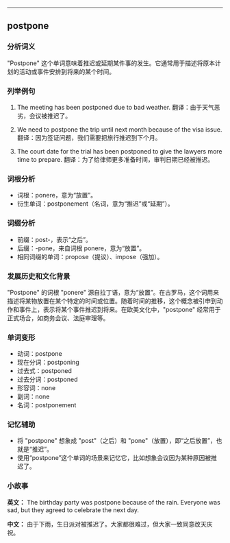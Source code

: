
---------------
## postpone
### 分析词义
"Postpone" 这个单词意味着推迟或延期某件事的发生。它通常用于描述将原本计划的活动或事件安排到将来的某个时间。

### 列举例句
1. The meeting has been postponed due to bad weather.
   翻译：由于天气恶劣，会议被推迟了。

2. We need to postpone the trip until next month because of the visa issue.
   翻译：因为签证问题，我们需要把旅行推迟到下个月。

3. The court date for the trial has been postponed to give the lawyers more time to prepare.
   翻译：为了给律师更多准备时间，审判日期已经被推迟。

### 词根分析
- 词根：ponere，意为“放置”。
- 衍生单词：postponement（名词，意为“推迟”或“延期”）。

### 词缀分析
- 前缀：post-，表示“之后”。
- 后缀：-pone，来自词根 ponere，意为“放置”。
- 相同词缀的单词：propose（提议）、impose（强加）。

### 发展历史和文化背景
"Postpone" 的词根 "ponere" 源自拉丁语，意为“放置”。在古罗马，这个词用来描述将某物放置在某个特定的时间或位置。随着时间的推移，这个概念被引申到动作和事件上，表示将某个事件推迟到将来。在欧美文化中，"postpone" 经常用于正式场合，如商务会议、法庭审理等。

### 单词变形
- 动词：postpone
- 现在分词：postponing
- 过去式：postponed
- 过去分词：postponed
- 形容词：none
- 副词：none
- 名词：postponement

### 记忆辅助
- 将 "postpone" 想象成 "post"（之后）和 "pone"（放置），即“之后放置”，也就是“推迟”。
- 使用“postpone”这个单词的场景来记忆它，比如想象会议因为某种原因被推迟了。

### 小故事
**英文：** The birthday party was postpone because of the rain. Everyone was sad, but they agreed to celebrate the next day.

**中文：** 由于下雨，生日派对被推迟了。大家都很难过，但大家一致同意改天庆祝。

